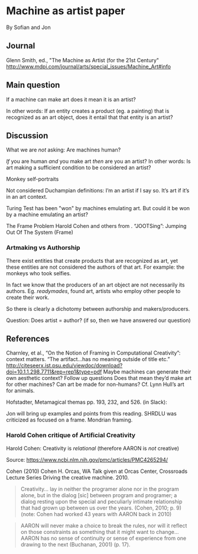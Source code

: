 # Machine as artist paper

By Sofian and Jon

## Journal
Glenn Smith, ed., "The Machine as Artist (for the 21st Century" http://www.mdpi.com/journal/arts/special_issues/Machine_Art#info

## Main question

If a machine can make art does it mean it is an artist?

In other words: If an entity creates a product (eg. a painting) that is recognized as an art object, does it entail that that entity is an artist?

## Discussion

What we are *not* asking: Are machines human?

*If* you are human *and* you make art *then* are you an artist? In other words: Is art making a sufficient condition to be considered an artist?


Monkey self-portraits

Not considered
Duchampian definitions:
I’m an artist if I say so.
It’s art if it’s in an art context.

Turing Test has been "won" by machines emulating art. But could it be won by a machine emulating an artist?

The Frame Problem
Harold Cohen and others from .
“JOOTSing”: Jumping Out Of The System (Frame)

### Artmaking vs Authorship

There exist entities that create products that are recognized as art, yet these entities are not considered the authors of that art. For example: the monkeys who took selfies.

In fact we know that the producers of an art object are not necessarily its authors. Eg. *readymades*, found art, artists who employ other people to create their work.

So there is clearly a dichotomy between authorship and makers/producers.

Question: Does artist = author? (if so, then we have answered our question)

## References

Charnley, et al., “On the Notion of Framing in Computational Creativity”: context matters. 
“The artifact...has no meaning outside of title etc.”
http://citeseerx.ist.psu.edu/viewdoc/download?doi=10.1.1.298.7711&rep=rep1&type=pdf
Maybe machines can generate their own aesthetic context?
Follow up questions
Does that mean they’d make art for other machines? Can art be made for non-humans?
Cf. Lynn Hull’s art for animals.

Hofstadter, Metamagical themas pp. 193, 232, and 526. (in Slack):

Jon will bring up examples and points from this reading.
SHRDLU was criticized as focused on a frame.
Mondrian framing.

### Harold Cohen critique of Artificial Creativity

Harold Cohen: Creativity is *relational* (therefore AARON is *not* creative)

Source: https://www.ncbi.nlm.nih.gov/pmc/articles/PMC4265294/

Cohen (2010) Cohen H. Orcas, WA Talk given at Orcas Center, Crossroads Lecture Series Driving the creative machine. 2010.

> Creativity… lay in neither the programer alone nor in the program alone, but in the dialog [sic] between program and programer; a dialog resting upon the special and peculiarly intimate relationship that had grown up between us over the years. (Cohen, 2010; p. 9) (note: Cohen had worked 43 years with AARON back in 2010)

> AARON will never make a choice to break the rules, nor will it reflect on those constraints as something that it might want to change… AARON has no sense of continuity or sense of experience from one drawing to the next (Buchanan, 2001) (p. 17).
